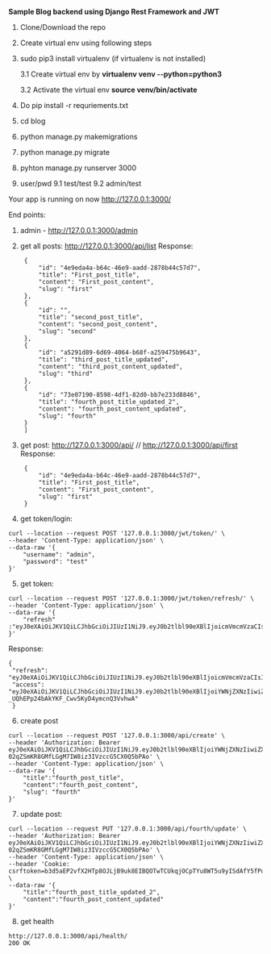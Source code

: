 **Sample Blog backend using Django Rest Framework and JWT**
1. Clone/Download the repo
2. Create virtual env using following steps
3. sudo pip3 install virtualenv  (if virtualenv is not installed)
   
    3.1 Create virtual env by 
**virtualenv venv --python=python3**
   
   3.2 Activate the virtual env **source venv/bin/activate** 
4. Do pip install -r requriements.txt
5. cd blog
6. python manage.py makemigrations
7. python manage.py migrate
8. pyhton manage.py runserver 3000
9. user/pwd
    9.1 test/test
    9.2 admin/test

Your app is running on now http://127.0.0.1:3000/

End points: 
1. admin - http://127.0.0.1:3000/admin
   
2. get all posts: http://127.0.0.1:3000/api/list
   Response: 
   ```[
    {
        "id": "4e9eda4a-b64c-46e9-aadd-2878b44c57d7",
        "title": "First_post_title",
        "content": "First_post_content",
        "slug": "first"
    },
    {
        "id": "",
        "title": "second_post_title",
        "content": "second_post_content",
        "slug": "second"
    },
    {
        "id": "a5291d89-6d69-4064-b68f-a259475b9643",
        "title": "third_post_title_updated",
        "content": "third_post_content_updated",
        "slug": "third"
    },
    {
        "id": "73e07190-8598-4df1-82d0-bb7e233d8846",
        "title": "fourth_post_title_updated_2",
        "content": "fourth_post_content_updated",
        "slug": "fourth"
    }
    ]
    ```
3. get post: http://127.0.0.1:3000/api/<slug> // http://127.0.0.1:3000/api/first
   Response: 
   ```
    {
        "id": "4e9eda4a-b64c-46e9-aadd-2878b44c57d7",
        "title": "First_post_title",
        "content": "First_post_content",
        "slug": "first"
    }
   ```
4. get token/login: 
```
curl --location --request POST '127.0.0.1:3000/jwt/token/' \
--header 'Content-Type: application/json' \
--data-raw '{
    "username": "admin",
    "password": "test"
}'
```
5. get token:
```
curl --location --request POST '127.0.0.1:3000/jwt/token/refresh/' \
--header 'Content-Type: application/json' \
--data-raw '{
    "refresh" :"eyJ0eXAiOiJKV1QiLCJhbGciOiJIUzI1NiJ9.eyJ0b2tlbl90eXBlIjoicmVmcmVzaCIsImV4cCI6MTYzMDI3OTU4NiwianRpIjoiODM2MjUxNWZkNGViNGY4NTg0NTVhNThmNjc5MmRkYzgiLCJ1c2VyX2lkIjoxfQ.zx5YDIXhnY1aZLSslQU7XnAqtcdlDagwP7jmzOlkyTA"
}'
```
Response: 
   ```
   {
    "refresh": "eyJ0eXAiOiJKV1QiLCJhbGciOiJIUzI1NiJ9.eyJ0b2tlbl90eXBlIjoicmVmcmVzaCIsImV4cCI6MTYzMDI5ODA5NiwianRpIjoiZjRmMDdmZjBlYzI0NDY4YWFkOGNjZmU1ZDA1OTlhYTgiLCJ1c2VyX2lkIjoyfQ.VIpA02dDf2wjDb5oKqmxXpsJJ6aeQb21Rds58i7ii6w",
    "access": "eyJ0eXAiOiJKV1QiLCJhbGciOiJIUzI1NiJ9.eyJ0b2tlbl90eXBlIjoiYWNjZXNzIiwiZXhwIjoxNjMwMjE1Mjk2LCJqdGkiOiIxMTIwZjE5MTE0YTU0MDcwYTFkNTIxZDRmY2MwODg0YSIsInVzZXJfaWQiOjJ9.ykZ0XNg-_UQhEPp24bAkYKF_Cwv5KyD4ymcnQ3VvhwA"
    }
   ```
6. create post 
```
curl --location --request POST '127.0.0.1:3000/api/create' \
--header 'Authorization: Bearer eyJ0eXAiOiJKV1QiLCJhbGciOiJIUzI1NiJ9.eyJ0b2tlbl90eXBlIjoiYWNjZXNzIiwiZXhwIjoxNjMwMjE1NTI1LCJqdGkiOiIzOTVkZGFmZGUwY2U0NjQzODU0OWNlOTBlOWQ5NDU5NiIsInVzZXJfaWQiOjF9.ciX-02qZSmKR8GMfLGgM7IW8iz3IVzccG5CX0Q5bPAo' \
--header 'Content-Type: application/json' \
--data-raw '{
    "title":"fourth_post_title",
    "content":"fourth_post_content",
    "slug": "fourth"
}'
```
7. update post:   
```
curl --location --request PUT '127.0.0.1:3000/api/fourth/update' \
--header 'Authorization: Bearer eyJ0eXAiOiJKV1QiLCJhbGciOiJIUzI1NiJ9.eyJ0b2tlbl90eXBlIjoiYWNjZXNzIiwiZXhwIjoxNjMwMjE1NTI1LCJqdGkiOiIzOTVkZGFmZGUwY2U0NjQzODU0OWNlOTBlOWQ5NDU5NiIsInVzZXJfaWQiOjF9.ciX-02qZSmKR8GMfLGgM7IW8iz3IVzccG5CX0Q5bPAo' \
--header 'Content-Type: application/json' \
--header 'Cookie: csrftoken=b3d5aEP2vfX2HTp8OJLjB9uk8EIBQOTwTCUkqjOCpTYu8WT5u9yISdAfY5fPuyJo' \
--data-raw '{
    "title":"fourth_post_title_updated_2",
    "content":"fourth_post_content_updated"
}'
```
8. get health
```
http://127.0.0.1:3000/api/health/
200 OK
```

